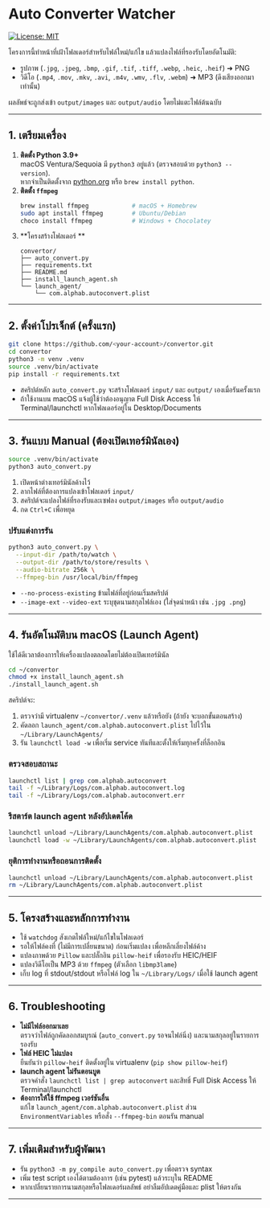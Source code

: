 # Auto Converter Watcher

[![License: MIT](https://img.shields.io/badge/License-MIT-yellow.svg)](LICENSE)

โครงการนี้ทำหน้าที่เฝ้าโฟลเดอร์สำหรับไฟล์ใหม่/แก้ไข แล้วแปลงไฟล์ที่รองรับโดยอัตโนมัติ:

- รูปภาพ (`.jpg`, `.jpeg`, `.bmp`, `.gif`, `.tif`, `.tiff`, `.webp`, `.heic`, `.heif`) ➜ PNG
- วิดีโอ (`.mp4`, `.mov`, `.mkv`, `.avi`, `.m4v`, `.wmv`, `.flv`, `.webm`) ➜ MP3 (ดึงเสียงออกมาเท่านั้น)

ผลลัพธ์จะถูกส่งเข้า `output/images` และ `output/audio` โดยไม่แตะไฟล์ต้นฉบับ

---

## 1. เตรียมเครื่อง

1. **ติดตั้ง Python 3.9+**  
   macOS Ventura/Sequoia มี `python3` อยู่แล้ว (ตรวจสอบด้วย `python3 --version`).  
   หากจำเป็นติดตั้งจาก [python.org](https://www.python.org/downloads/) หรือ `brew install python`.
2. **ติดตั้ง `ffmpeg`**  
   ```bash
   brew install ffmpeg            # macOS + Homebrew
   sudo apt install ffmpeg        # Ubuntu/Debian
   choco install ffmpeg           # Windows + Chocolatey
   ```
3. **โครงสร้างโฟลเดอร์ **  
   ```
   convertor/
   ├── auto_convert.py
   ├── requirements.txt
   ├── README.md
   ├── install_launch_agent.sh
   └── launch_agent/
       └── com.alphab.autoconvert.plist
   ```


---

## 2. ตั้งค่าโปรเจ็กต์ (ครั้งแรก)

```bash
git clone https://github.com/<your-account>/convertor.git
cd convertor
python3 -m venv .venv
source .venv/bin/activate
pip install -r requirements.txt
```

- สคริปต์หลัก `auto_convert.py` จะสร้างโฟลเดอร์ `input/` และ `output/` เองเมื่อรันครั้งแรก
- ถ้าใช้งานบน macOS แจ้งผู้ใช้ว่าต้องอนุญาต Full Disk Access ให้ Terminal/launchctl หากโฟลเดอร์อยู่ใน Desktop/Documents

---

## 3. รันแบบ Manual (ต้องเปิดเทอร์มินัลเอง)

```bash
source .venv/bin/activate
python3 auto_convert.py
```

1. เปิดหน้าต่างเทอร์มินัลค้างไว้
2. ลากไฟล์ที่ต้องการแปลงเข้าโฟลเดอร์ `input/`
3. สคริปต์จะแปลงไฟล์ที่รองรับและเซฟลง `output/images` หรือ `output/audio`
4. กด `Ctrl+C` เพื่อหยุด

### ปรับแต่งการรัน

```bash
python3 auto_convert.py \
  --input-dir /path/to/watch \
  --output-dir /path/to/store/results \
  --audio-bitrate 256k \
  --ffmpeg-bin /usr/local/bin/ffmpeg
```

- `--no-process-existing` ข้ามไฟล์ที่อยู่ก่อนเริ่มสคริปต์
- `--image-ext` `--video-ext` ระบุชุดนามสกุลไฟล์เอง (ใส่จุดนำหน้า เช่น `.jpg .png`)

---

## 4. รันอัตโนมัติบน macOS (Launch Agent)

ใช้ได้ดีเวลาต้องการให้เครื่องแปลงตลอดโดยไม่ต้องเปิดเทอร์มินัล

```bash
cd ~/convertor
chmod +x install_launch_agent.sh
./install_launch_agent.sh
```

สคริปต์จะ:

1. ตรวจว่ามี virtualenv `~/convertor/.venv` แล้วหรือยัง (ถ้ายัง จะบอกขั้นตอนสร้าง)
2. คัดลอก `launch_agent/com.alphab.autoconvert.plist` ไปไว้ใน `~/Library/LaunchAgents/`
3. รัน `launchctl load -w` เพื่อเริ่ม service ทันทีและตั้งให้เริ่มทุกครั้งที่ล็อกอิน

### ตรวจสอบสถานะ

```bash
launchctl list | grep com.alphab.autoconvert
tail -f ~/Library/Logs/com.alphab.autoconvert.log
tail -f ~/Library/Logs/com.alphab.autoconvert.err
```

### รีสตาร์ต launch agent หลังอัปเดตโค้ด

```bash
launchctl unload ~/Library/LaunchAgents/com.alphab.autoconvert.plist
launchctl load -w ~/Library/LaunchAgents/com.alphab.autoconvert.plist
```

### ยุติการทำงานหรือถอนการติดตั้ง

```bash
launchctl unload ~/Library/LaunchAgents/com.alphab.autoconvert.plist    # หยุดชั่วคราว
rm ~/Library/LaunchAgents/com.alphab.autoconvert.plist                  # ลบถาวร
```

---

## 5. โครงสร้างและหลักการทำงาน

- ใช้ `watchdog` สังเกตไฟล์ใหม่/แก้ไขในโฟลเดอร์
- รอให้ไฟล์คงที่ (ไม่มีการเปลี่ยนขนาด) ก่อนเริ่มแปลง เพื่อหลีกเลี่ยงไฟล์ค้าง
- แปลงภาพด้วย `Pillow` และปลั๊กอิน `pillow-heif` เพื่อรองรับ HEIC/HEIF
- แปลงวิดีโอเป็น MP3 ด้วย `ffmpeg` (ตัวเลือก `libmp3lame`)
- เก็บ log ที่ stdout/stdout หรือไฟล์ log ใน `~/Library/Logs/` เมื่อใช้ launch agent

---

## 6. Troubleshooting

- **ไม่มีไฟล์ออกมาเลย**  
  ตรวจว่าไฟล์ถูกคัดลอกสมบูรณ์ (`auto_convert.py` รอจนไฟล์นิ่ง) และนามสกุลอยู่ในรายการรองรับ
- **ไฟล์ HEIC ไม่แปลง**  
  ยืนยันว่า `pillow-heif` ติดตั้งอยู่ใน virtualenv (`pip show pillow-heif`)
- **launch agent ไม่รันตอนบูต**  
  ตรวจคำสั่ง `launchctl list | grep autoconvert` และสิทธิ์ Full Disk Access ให้ Terminal/launchctl
- **ต้องการให้ใช้ ffmpeg เวอร์ชันอื่น**  
  แก้ไข `launch_agent/com.alphab.autoconvert.plist` ส่วน `EnvironmentVariables` หรือสั่ง `--ffmpeg-bin` ตอนรัน manual

---

## 7. เพิ่มเติมสำหรับผู้พัฒนา

- รัน `python3 -m py_compile auto_convert.py` เพื่อตรวจ syntax
- เพิ่ม test script เองได้ตามต้องการ (เช่น pytest) แล้วระบุใน README
- หากเปลี่ยนรายการนามสกุลหรือโฟลเดอร์ผลลัพธ์ อย่าลืมอัปเดตคู่มือและ plist ให้ตรงกัน

---


